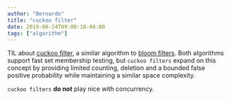 ```yaml
---
author: "Bernardo"
title: "cuckoo filter"
date: 2019-06-24T09:00:10-04:00
tags: ["algorithm"]
---
```


TIL about [cuckoo filter](https://en.wikipedia.org/wiki/Cuckoo_filter), a
similar algorithm to [bloom
filters](https://en.wikipedia.org/wiki/Bloom_filter). Both algorithms support
fast set membership testing, but `cuckoo filters` expand on this concept by
providing limited counting, deletion and a bounded false positive probability
while maintaining a similar space complexity.

`cuckoo filters` **do not** play nice with concurrency.
